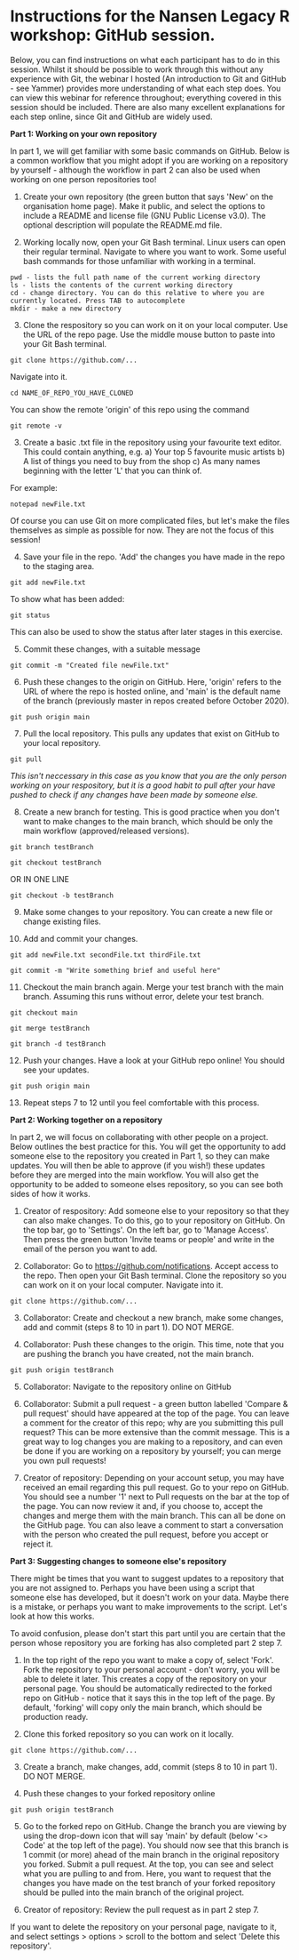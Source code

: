 # Instructions for the Nansen Legacy R workshop: GitHub session.

Below, you can find instructions on what each participant has to do in this session. Whilst it should be possible to work through this without any experience with Git, the webinar I hosted (An introduction to Git and GitHub - see Yammer) provides more understanding of what each step does. You can view this webinar for reference throughout; everything covered in this session should be included. There are also many excellent explanations for each step online, since Git and GitHub are widely used.

**Part 1: Working on your own repository**

In part 1, we will get familiar with some basic commands on GitHub. Below is a common workflow that you might adopt if you are working on a repository by yourself - although the workflow in part 2 can also be used when working on one person repositories too!

  1. Create your own repository (the green button that says 'New' on the organisation home page). Make it public, and select the options to include a README and license file (GNU Public License v3.0). The optional description will populate the README.md file.
  
  2. Working locally now, open your Git Bash terminal. Linux users can open their regular terminal. Navigate to where you want to work. Some useful bash commands for those unfamiliar with working in a terminal.
  
    pwd - lists the full path name of the current working directory
    ls - lists the contents of the current working directory
    cd - change directory. You can do this relative to where you are currently located. Press TAB to autocomplete
    mkdir - make a new directory

  3. Clone the respository so you can work on it on your local computer. Use the URL of the repo page. Use the middle mouse button to paste into your Git Bash terminal.
  
    git clone https://github.com/...
  
  Navigate into it.
  
    cd NAME_OF_REPO_YOU_HAVE_CLONED
  
  You can show the remote 'origin' of this repo using the command
  
    git remote -v

  3. Create a basic .txt file in the repository using your favourite text editor. This could contain anything, e.g.
    a) Your top 5 favourite music artists
    b) A list of things you need to buy from the shop
    c) As many names beginning with the letter 'L' that you can think of.
    
  For example:
  
    notepad newFile.txt

  Of course you can use Git on more complicated files, but let's make the files themselves as simple as possible for now. They are not the focus of this session!
  
  4. Save your file in the repo. 'Add' the changes you have made in the repo to the staging area.
  
    git add newFile.txt
    
  To show what has been added:
  
    git status
    
  This can also be used to show the status after later stages in this exercise.

  5. Commit these changes, with a suitable message
  
    git commit -m "Created file newFile.txt"
  
  6. Push these changes to the origin on GitHub. Here, 'origin' refers to the URL of where the repo is hosted online, and 'main' is the default name of the branch (previously master in repos created before October 2020).
  
    git push origin main
  
  7. Pull the local repository. This pulls any updates that exist on GitHub to your local repository. 
  
    git pull
  
  *This isn't neccessary in this case as you know that you are the only person working on your respository, but it is a good habit to pull after your have pushed to check if any changes have been made by someone else.* 
  
  8. Create a new branch for testing. This is good practice when you don't want to make changes to the main branch, which should be only the main workflow (approved/released versions).
  
    git branch testBranch
    
    git checkout testBranch
  
  OR IN ONE LINE
  
    git checkout -b testBranch
  
  9. Make some changes to your repository. You can create a new file or change existing files.
  
  10. Add and commit your changes.
  
    git add newFile.txt secondFile.txt thirdFile.txt
    
    git commit -m "Write something brief and useful here"
  
  11. Checkout the main branch again. Merge your test branch with the main branch. Assuming this runs without error, delete your test branch.
  
    git checkout main
    
    git merge testBranch
    
    git branch -d testBranch
  
  12. Push your changes. Have a look at your GitHub repo online! You should see your updates.
  
    git push origin main
    
  13. Repeat steps 7 to 12 until you feel comfortable with this process.
  
 
**Part 2: Working together on a repository**

In part 2, we will focus on collaborating with other people on a project. Below outlines the best practice for this. You will get the opportunity to add someone else to the repository you created in Part 1, so they can make updates. You will then be able to approve (if you wish!) these updates before they are merged into the main workflow. You will also get the opportunity to be added to someone elses repository, so you can see both sides of how it works.

  1. Creator of respository: Add someone else to your repository so that they can also make changes. To do this, go to your repository on GitHub. On the top bar, go to 'Settings'. On the left bar, go to 'Manage Access'. Then press the green button 'Invite teams or people' and write in the email of the person you want to add. 
  
  2. Collaborator: Go to https://github.com/notifications. Accept access to the repo. Then open your Git Bash terminal. Clone the repository so you can work on it on your local computer. Navigate into it.
  
    git clone https://github.com/...
  
  3. Collaborator: Create and checkout a new branch, make some changes, add and commit (steps 8 to 10 in part 1). DO NOT MERGE.
  
  4. Collaborator: Push these changes to the origin. This time, note that you are pushing the branch you have created, not the main branch.
  
    git push origin testBranch
  
  5. Collaborator: Navigate to the repository online on GitHub
  
  6. Collaborator: Submit a pull request - a green button labelled 'Compare & pull request' should have appeared at the top of the page. You can leave a comment for the creator of this repo; why are you submitting this pull request? This can be more extensive than the commit message. This is a great way to log changes you are making to a repository, and can even be done if you are working on a repository by yourself; you can merge you own pull requests!
  
  7. Creator of repository: Depending on your account setup, you may have received an email regarding this pull request. Go to your repo on GitHub. You should see a number '1' next to Pull requests on the bar at the top of the page. You can now review it and, if you choose to, accept the changes and merge them with the main branch. This can all be done on the GitHub page. You can also leave a comment to start a conversation with the person who created the pull request, before you accept or reject it.
  
  
**Part 3: Suggesting changes to someone else's repository**

There might be times that you want to suggest updates to a repository that you are not assigned to. Perhaps you have been using a script that someone else has developed, but it doesn't work on your data. Maybe there is a mistake, or perhaps you want to make improvements to the script. Let's look at how this works.

To avoid confusion, please don't start this part until you are certain that the person whose repository you are forking has also completed part 2 step 7.

  1. In the top right of the repo you want to make a copy of, select 'Fork'. Fork the repository to your personal account - don't worry, you will be able to delete it later. This creates a copy of the repository on your personal page. You should be automatically redirected to the forked repo on GitHub - notice that it says this in the top left of the page. By default, 'forking' will copy only the main branch, which should be production ready.
  
  2. Clone this forked repository so you can work on it locally. 
  
    git clone https://github.com/...
  
  3. Create a branch, make changes, add, commit (steps 8 to 10 in part 1). DO NOT MERGE.
  
  4. Push these changes to your forked repository online
  
    git push origin testBranch
  
  5. Go to the forked repo on GitHub. Change the branch you are viewing by using the drop-down icon that will say 'main' by default (below '<> Code' at the top left of the page). You should now see that this branch is 1 commit (or more) ahead of the main branch in the original repository you forked. Submit a pull request. At the top, you can see and select what you are pulling to and from. Here, you want to request that the changes you have made on the test branch of your forked repository should be pulled into the main branch of the original project.
  
  6. Creator of repository: Review the pull request as in part 2 step 7.
  
If you want to delete the repository on your personal page, navigate to it, and select settings > options > scroll to the bottom and select 'Delete this repository'.
